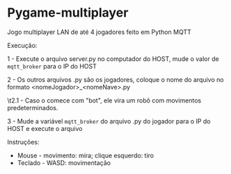 # Pygame-multiplayer
Jogo multiplayer LAN de até 4 jogadores feito em Python MQTT

Execução:

1 - Execute o arquivo server.py no computador do HOST, mude o valor de `mqtt_broker` para o IP do HOST

2 - Os outros arquivos .py são os jogadores, coloque o nome do arquivo no formato \<nomeJogador\>_\<nomeNave\>.py

\t2.1 - Caso o <nomeJogador> comece com "bot", ele vira um robô com movimentos predeterminados.

3 - Mude a variável `mqtt_broker` do arquivo .py do jogador para o IP do HOST e execute o arquivo

Instruções:
- Mouse - movimento: mira; clique esquerdo: tiro
- Teclado - WASD: movimentação
